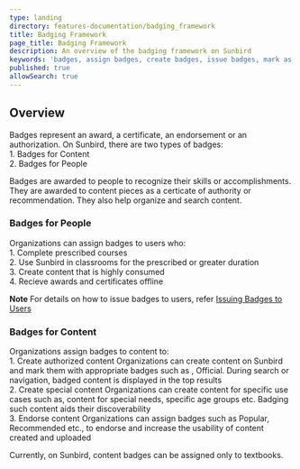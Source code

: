 ```yaml
---
type: landing
directory: features-documentation/badging_framework
title: Badging Framework 
page_title: Badging Framework
description: An overview of the badging framework on Sunbird
keywords: 'badges, assign badges, create badges, issue badges, mark as recommneded, mark as popular, mark as official'
published: true
allowSearch: true
---
```


## Overview

Badges represent an award, a certificate, an endorsement or an authorization. On Sunbird, there are two types of badges: <br>1. Badges for Content <br>2. Badges for People

Badges are awarded to people to recognize their skills or accomplishments. They are awarded to content pieces as a certicate of authority or recommendation. They also help organize and search content.  

### Badges for People

Organizations can assign badges to users who:
<br>1. Complete prescribed courses <br>2. Use Sunbird in classrooms for the prescribed or greater duration <br>3. Create content that is highly consumed <br>4. Recieve awards and certificates offline

**Note** For details on how to issue badges to users, refer [Issuing Badges to Users](features-documentation/badging_framework/badges_users/#Issuing-Badges-to-Users)

### Badges for Content
Organizations assign badges to content to:
<br>1. Create authorized content
Organizations can create content on Sunbird and mark them with appropriate badges such as , Official.
During search or navigation, badged content is displayed in the top results
<br>2. Create special content
Organizations can create content for specific use cases such as, content for special needs, specific age
groups etc. Badging such content aids their discoverability
<br>3. Endorse content
Organizations can assign badges such as Popular, Recommended etc., to endorse and increase the
usability of content created and uploaded

Currently, on Sunbird, content badges can be assigned only to textbooks.
